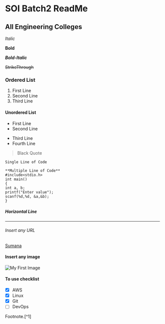 # SOI Batch2 ReadMe
## All Engineering Colleges

*Italic*

**Bold**

***Bold-Italic***

~~StrikeThrough~~

### Ordered List
1. First Line
2. Second Line
3. Third Line

#### Unordered List
- First Line
- Second Line
+ Third Line
+ Fourth Line

> Black Quote

`Single Line of Code`
```
**Multiple Line of Code**
#include<stdio.h>
int main()
{
int a, b;
printf("Enter value");
scanf(%d,%d, &a,&b);
}
```

##### Horizontal Line
---

###### Insert any URL
[Sumana](text1.txt)

#### Insert any image
![My First Image](https://tse4.mm.bing.net/th?id=OIP.0v0WSI9bszvLAmV1lus4-wHaDt&pid=Api&P=0&h=180)

#### To use checklist
- [X] AWS
- [X] Linux
- [X] Git
- [ ] DevOps

Footnote.[^1]



















